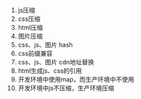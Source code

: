 1. js压缩
2. css压缩
3. html压缩
4. 图片压缩
5. css、js、图片 hash
8. css前缀兼容
9. css、js、图片 cdn地址替换
10. html生成js、css的引用
11. 开发环境中使用map，而生产环境中不使用
12. 开发环境中js不压缩，生产环境压缩

